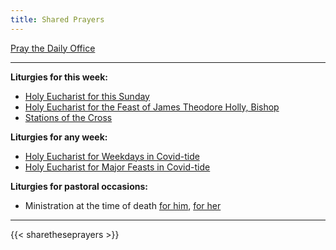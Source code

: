 ```yaml
---
title: Shared Prayers
---
```


[Pray the Daily Office](daily/)

-------------

**Liturgies for this week:**

- [Holy Eucharist for this Sunday](archive/he-current)
- [Holy Eucharist for the Feast of James Theodore Holly, Bishop](archive/2021/he-covid-jamestheodoreholly)
- [Stations of the Cross](seasons/lent/stationscross)

**Liturgies for any week:**
- [Holy Eucharist for Weekdays in Covid-tide](archive/he-covid-weekday)
- [Holy Eucharist for Major Feasts in Covid-tide](archive/he-covid-feasts)

**Liturgies for pastoral occasions:**
- Ministration at the time of death [for him](archive/occasions/atdeath-m), [for her](archive/occasions/atdeath-f)
------------

{{< sharetheseprayers >}}
